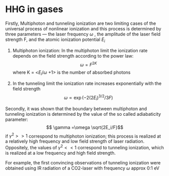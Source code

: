 # HHG in gases

Firstly, Multiphoton and tunneling ionization are two limiting cases of the universal process of nonlinear ionization and this process is determined by three
parameters — the laser frequency $\omega$ , the amplitude of the
laser field strength F, and the atomic ionization potential $E_i$

1. Multiphoton ionization: In the multiphoton limit the ionization rate depends on the field strength according to the power law: $$\omega = F^{2K}$$ where K = <$E_i$/$\omega$ +1> is the number of absorbed photons

2. In the tunneling limit the ionization rate increases exponentially with the field strength $$\omega \propto  \exp(-2(2E_i)^{3/2}/3F)$$

Secondly, it was shown that the boundary between multiphoton and tunneling ionization is determined by the value of the so called adiabaticity parameter: $$ \gamma =\omega \sqrt{2E_i/F}$$ if $\gamma^{2} >>  1$ correspond to multiphoton ionization; this process is realized at a relatively high frequency and low field strength of laser radiation. Oppositely, the values of $\gamma^{2}<<1$ correspond to tunneling ionization, which is realized at a low frequency and high field strength.

For example, the first convincing observations of tunneling ionization were obtained using IR radiation of a CO2-laser with frequency $\omega$ approx 0:1 eV
